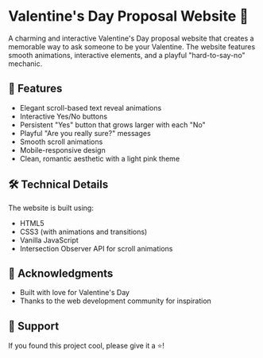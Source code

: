 # Valentine's Day Proposal Website 💝

A charming and interactive Valentine's Day proposal website that creates a memorable way to ask someone to be your Valentine. The website features smooth animations, interactive elements, and a playful "hard-to-say-no" mechanic.

## 🌟 Features

- Elegant scroll-based text reveal animations
- Interactive Yes/No buttons
- Persistent "Yes" button that grows larger with each "No"
- Playful "Are you really sure?" messages
- Smooth scroll animations
- Mobile-responsive design
- Clean, romantic aesthetic with a light pink theme

## 🛠️ Technical Details

The website is built using:
- HTML5
- CSS3 (with animations and transitions)
- Vanilla JavaScript
- Intersection Observer API for scroll animations


## 💖 Acknowledgments

- Built with love for Valentine's Day
- Thanks to the web development community for inspiration

## 🎁 Support

If you found this project cool, please give it a ⭐️!
